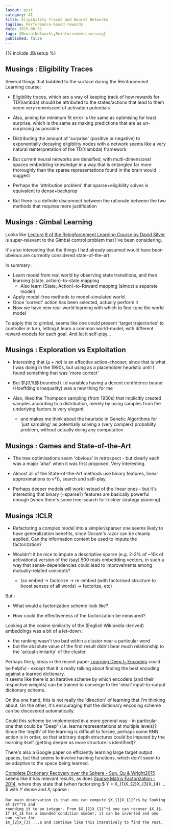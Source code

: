 ```yaml
---
layout: post
category: AI
title: Eligibility Traces and Neural Networks
tagline: Performance-based rewards
date: 2015-08-31
tags: [NeuralNetworks,ReinforcementLearning]
published: false
---
```

{% include JB/setup %}

Musings : Eligibility Traces
------------------------------------------------

Several things that bubbled to the surface during the Reinforcement Learning course:

*  Eligibility traces, which are a way of keeping track of how rewards for TD(\lambda) should be attributed
to the states/actions that lead to them seem very reminiscent of activation potentials

*  Also, aiming for minimum fit error is the same as optimising for least surprise, which is the same as
making predictions that are as un-surprising as possible

*  Distributing the amount of 'surprise' (positive or negative) to exponentially decaying eligibility
nodes with a network seems like a very natural reinterpretation of the TD(\lambda) framework

*  But current neural networks are densified, with multi-dimensional spaces embedding knowledge
in a way that is entangled far more thoroughly than the sparse representations found in the brain
would suggest

*  Perhaps the 'attribution problem' that sparse+eligibility solves is equivalent to dense+backprop  

*  But there is a definite disconnect between the rationale between the two methods that requires
more justification



Musings : Gimbal Learning
------------------------------------------------

Looks like [Lecture 8 of the Reingforcement Learning  Course by David Silver](rl-course-by-david-silver-lecture-8-integrating-learning-and-planning-2/)
is super-relevant to the Gimbal control problem that I've been considering.  

It's also interesting that the things I had already assumed would have been obvious 
are currently considered state-of-the-art.

In summary : 

*  Learn model from real world by observing state transitions, and then learning {state, action}-to-state mapping
   +  Also learn {State, Action}-to-Reward mapping (almost a separate model)
*  Apply model-free methods to model-simulated world
*  Once 'correct' action has been selected, actually perform it
*  Now we have new real-world learning with which to fine-tune the world model

To apply this to gimbal, seems like one could present 'target trajectories' to 
controller in turn, letting it learn a common world-model, 
with different reward-models for each goal.  And let it self-play...



Musings : Exploration vs Exploitation
------------------------------------------------

*  Interesting that $(\mu + n\sigma)$ is an effective action-chooser, since that is what I was doing in the 1990s,
   but using as a placeholder heuristic until I found something that was 'more correct'
   
*  But $\[0,1\]$ bounded i.i.d variables having a decent confidence bound (Hoeffding's inequality) was a new thing for me

*  Also, liked the Thompson sampling (from 1930s) that implicitly created samples according to a distribution, 
   merely by using samples from the underlying factors is very elegant
   + and makes me think about the heuristic in Genetic Algorithms for 'just sampling' 
   as potentially solving a (very complex) probablity problem, without actually doing any computation
   


Musings : Games and State-of-the-Art
------------------------------------------------

*  The tree optimisations seem 'obvious' in retrospect - but clearly each was a major 'aha!' when it 
   was first proposed.  Very interesting.

*  Almost all of the State-of-the-Art methods use binary features, linear approximations to v*(), search and self-play.

*  Perhaps deeper models will work instead of the linear ones - but it's interesting that binary (~sparse?)
   features are basically powerful enough (when there's some tree-search for trickier strategy planning)



Musings :ICLR
------------------------


*  Refactoring a complex model into a simpler/sparser one seems likely to have generalization benefits,
since Occam's razor can be cleanly applied.  Can the information content be used to impute the factorization?

*  Wouldn't it be nice to impute a descriptive sparse (e.g. 2-3% of ~10k of activations) version of the 
(say) 500 reals embedding vectors, in such a way that sense-dependencies could lead to improvements
among mutually-related concepts?  
   +  (so embed -> factorize -> re-embed (with factorised structure to boost senses of all words) -> factorize, etc)

But :

*  What would a factorization scheme look like?

*  How could the effectiveness of the factorization be measured?

Looking at the cosine similarity of the (English Wikipedia-derived) embeddings was 
a bit of a let-down : 

*  the ranking wasn't too bad within a cluster near a particular word
*  but the absolute value of the first result didn't bear much relationship 
   to the 'actual similarity' of the cluster.

Perhaps the $l_0$ ideas in the recent paper [Learning Deep $l_0$ Encoders](http://arxiv.org/pdf/1509.00153v1.pdf) could be helpful - 
except that it is really talking about finding the best encoding against a learned dictionary.  
It seems like there is an iterative scheme by which encoders (and their respective weights) can be trained
to converge to the 'ideal' input-to-output dictionary scheme.  

On the one hand, this is not really the 'direction' of learning that I'm thinking about.
On the other, it's encouraging that the dictionary encoding scheme can be discovered automatically.  

Could this scheme be implemented in a more general way - in particular one that could be "Deep" 
(i.e. learns representations at multiple levels)?  Since the 'depth' of the learning is difficult to 
forsee, perhaps some RNN action is in order, so that arbitrary depth structures could be 
imputed by the learning itself (getting deeper as more structure is identified)?

There's also a Google paper on efficiently learning large target output spaces, 
but that seems to involve hashing functions, which don't seem to be adaptive to the space being learned.

[Complete Dictionary Recovery over the Sphere - Sun, Qu &amp; Wright2015](http://arxiv.org/abs/1504.06785) seems like it has relevant results,
as does [Sparse Matrix Factorization - 2014](http://arxiv.org/pdf/1311.3315v3.pdf), where they 
state that (when factorizing $ Y = X_{1}X_{2}X_{3}X_{4} ... $ with $Y$ dense and $X_{i}$ sparse : 

    Our main observation is that one can compute $X_{1}X_{1}^⊤$ by looking at $YY^⊤$ and
    rounding it to an integer. From $X_{1}X_{1}^⊤$ one can recover $X_1$. 
    If $X_1$ has a bounded condition number, it can be inverted and one can solve for 
    $X_{2}X_{3} ...$ and continue like this iteratively to find the rest.


